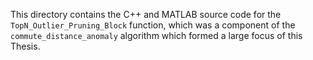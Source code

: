 This directory contains the C++ and MATLAB source code for the
`TopN_Outlier_Pruning_Block` function, which was a component of the
`commute_distance_anomaly` algorithm which formed a large focus of this Thesis.